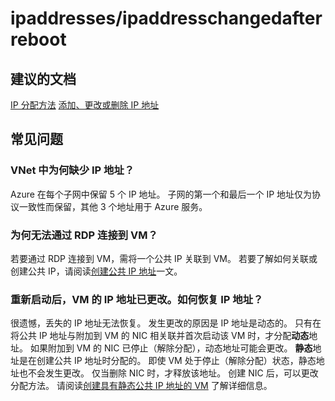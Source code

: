 <properties
    pageTitle="ipaddresses/ipaddresschangedafterreboot"
    description="ipaddresses/ipaddresschangedafterreboot"
    service="microsoft.network"
    resource="virtualnetworks"
    authors="viorican"
    displayOrder=""
    selfHelpType="generic"
    supportTopicIds="32547250"
    resourceTags=""
    productPesIds="15526"
    cloudEnvironments="public"
/>


# <a name="ipaddressesipaddresschangedafterreboot"></a>ipaddresses/ipaddresschangedafterreboot

## <a name="recommended-documents"></a>**建议的文档**
[IP 分配方法](https://azure.microsoft.com/documentation/articles/virtual-network-ip-addresses-overview-arm/#allocation-method)
[添加、更改或删除 IP 地址](https://docs.microsoft.com/en-us/azure/virtual-network/virtual-network-network-interface-addresses)

## <a name="frequently-asked-questions"></a>常见问题
### <a name="why-are-there-missing-ip-addresses-in-my-vnet"></a>**VNet 中为何缺少 IP 地址？**
Azure 在每个子网中保留 5 个 IP 地址。 子网的第一个和最后一个 IP 地址仅为协议一致性而保留，其他 3 个地址用于 Azure 服务。

### <a name="why-cant-i-rdp-to-my-vm"></a>**为何无法通过 RDP 连接到 VM？**
若要通过 RDP 连接到 VM，需将一个公共 IP 关联到 VM。 若要了解如何关联或创建公共 IP，请阅读[创建公共 IP 地址](https://docs.microsoft.com/azure/virtual-network/virtual-network-public-ip-address#a-namecreateacreate-a-public-ip-address)一文。


### <a name="the-ip-address-of-my-vm-changed-after-reboot-how-do-i-get-the-ip-address-back"></a>**重新启动后，VM 的 IP 地址已更改。如何恢复 IP 地址？**
很遗憾，丢失的 IP 地址无法恢复。 发生更改的原因是 IP 地址是动态的。 只有在将公共 IP 地址与附加到 VM 的 NIC 相关联并首次启动该 VM 时，才分配**动态**地址。 如果附加到 VM 的 NIC 已停止（解除分配），动态地址可能会更改。 **静态**地址是在创建公共 IP 地址时分配的。 即使 VM 处于停止（解除分配）状态，静态地址也不会发生更改。 仅当删除 NIC 时，才释放该地址。 创建 NIC 后，可以更改分配方法。 请阅读[创建具有静态公共 IP 地址的 VM](https://docs.microsoft.com/azure/virtual-network/virtual-network-deploy-static-pip-arm-portal) 了解详细信息。

